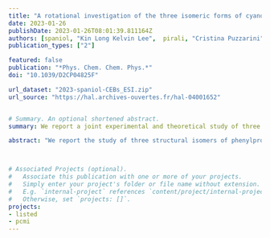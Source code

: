 ```yaml
---
title: "A rotational investigation of the three isomeric forms of cyanoethynylbenzene (HCC-C$_6$H$_4$-CN): benchmarking experiments and calculations using the ''Lego brick'' approach"
date: 2023-01-26
publishDate: 2023-01-26T08:01:39.811164Z
authors: [spaniol, "Kin Long Kelvin Lee",  pirali, "Cristina Puzzarini", martin-drumel]
publication_types: ["2"]

featured: false
publication: "*Phys. Chem. Chem. Phys.*"
doi: "10.1039/D2CP04825F"

url_dataset: "2023-spaniol-CEBs_ESI.zip"
url_source: "https://hal.archives-ouvertes.fr/hal-04001652"


# Summary. An optional shortened abstract.
summary: We report a joint experimental and theoretical study of three structural isomers of phenylpropiolonitrile, namely ortho-, meta-, and para-cyanoethynylbenzene.

abstract: "We report the study of three structural isomers of phenylpropiolonitrile (3-phenyl-2-propynenitrile, C<sub>6</sub>H<sub>5</sub>–C<sub>3</sub>N) containing an alkyne function and a cyano group, namely ortho-, meta-, and para-cyanoethynylbenzene (HCC–C<sub>6</sub>H<sub>4</sub>–CN). The pure rotational spectra of these species have been recorded at room temperature in the millimeter-wave domain using a chirped-pulse spectrometer (75–110 GHz) and a source-frequency modulation spectrometer (140–220 GHz). Assignments of transitions in the vibrational ground state and several vibrationally excited states were supported by quantum chemical calculations using the so-called ''Lego brick'' approach [A. Melli, F. Tonolo, V. Barone and C. Puzzarini, *J. Phys. Chem. A*, 2021, 125, 9904–9916]. From these assignments, accurate spectroscopic (rotational and centrifugal distortion) constants have been derived: for all species and all observed vibrational states, predicted rotational constants show relative accuracy better than 0.1%, and often of the order of 0.01%, compared to the experimental values. The present work hence further validates the use of the ''Lego brick'' approach for predicting spectroscopic constants with high precision. "



# Associated Projects (optional).
#   Associate this publication with one or more of your projects.
#   Simply enter your project's folder or file name without extension.
#   E.g. `internal-project` references `content/project/internal-project/index.md`.
#   Otherwise, set `projects: []`.
projects:
- listed
- pcmi
---
```


